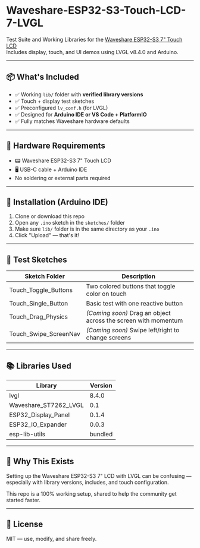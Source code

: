 # Waveshare-ESP32-S3-Touch-LCD-7-LVGL

Test Suite and Working Libraries for the [Waveshare ESP32-S3 7" Touch LCD](https://www.waveshare.com/wiki/ESP32-S3-Touch-LCD-7)  
Includes display, touch, and UI demos using LVGL v8.4.0 and Arduino.

---

## 📦 What's Included

- ✅ Working `lib/` folder with **verified library versions**
- ✅ Touch + display test sketches
- ✅ Preconfigured `lv_conf.h` (for LVGL)
- ✅ Designed for **Arduino IDE or VS Code + PlatformIO**
- ✅ Fully matches Waveshare hardware defaults

---

## 🧰 Hardware Requirements

- 📟 Waveshare ESP32-S3 7" Touch LCD
- 🖥️ USB-C cable + Arduino IDE
- No soldering or external parts required

---

## 🔧 Installation (Arduino IDE)

1. Clone or download this repo
2. Open any `.ino` sketch in the `sketches/` folder
3. Make sure `lib/` folder is in the same directory as your `.ino`
4. Click "Upload" — that's it!

---

## 🧪 Test Sketches

| Sketch Folder          | Description                          |
|------------------------|--------------------------------------|
| Touch_Toggle_Buttons   | Two colored buttons that toggle color on touch |
| Touch_Single_Button    | Basic test with one reactive button |
| Touch_Drag_Physics     | *(Coming soon)* Drag an object across the screen with momentum |
| Touch_Swipe_ScreenNav  | *(Coming soon)* Swipe left/right to change screens |

---

## 📚 Libraries Used

| Library                | Version   |
|------------------------|-----------|
| lvgl                   | 8.4.0     |
| Waveshare_ST7262_LVGL  | 0.1       |
| ESP32_Display_Panel    | 0.1.4     |
| ESP32_IO_Expander      | 0.0.3     |
| esp-lib-utils          | bundled   |

---

## 🙌 Why This Exists

Setting up the Waveshare ESP32-S3 7" LCD with LVGL can be confusing — especially with library versions, includes, and touch configuration.

This repo is a 100% working setup, shared to help the community get started faster.

---

## 📜 License

MIT — use, modify, and share freely.
